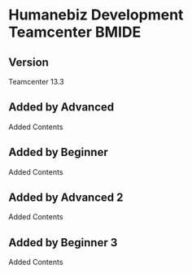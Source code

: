 # Humanebiz Development Teamcenter BMIDE

## Version
Teamcenter 13.3

## Added by Advanced
Added Contents


## Added by Beginner 
Added Contents

## Added by Advanced 2
Added Contents

## Added by Beginner 3
Added Contents